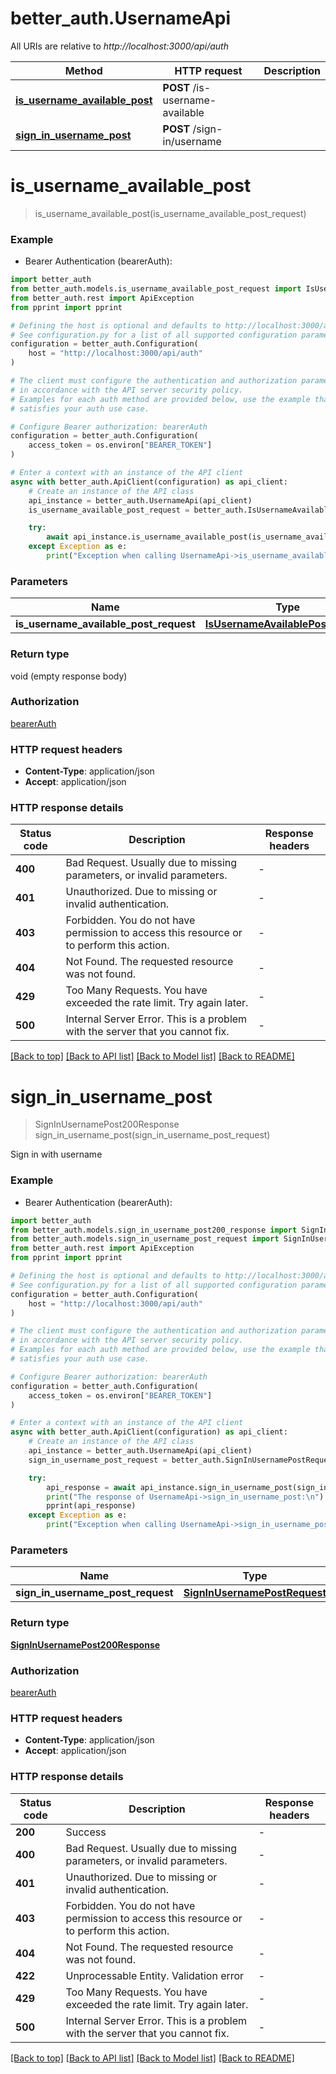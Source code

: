 # better_auth.UsernameApi

All URIs are relative to *http://localhost:3000/api/auth*

Method | HTTP request | Description
------------- | ------------- | -------------
[**is_username_available_post**](UsernameApi.md#is_username_available_post) | **POST** /is-username-available | 
[**sign_in_username_post**](UsernameApi.md#sign_in_username_post) | **POST** /sign-in/username | 


# **is_username_available_post**
> is_username_available_post(is_username_available_post_request)

### Example

* Bearer Authentication (bearerAuth):

```python
import better_auth
from better_auth.models.is_username_available_post_request import IsUsernameAvailablePostRequest
from better_auth.rest import ApiException
from pprint import pprint

# Defining the host is optional and defaults to http://localhost:3000/api/auth
# See configuration.py for a list of all supported configuration parameters.
configuration = better_auth.Configuration(
    host = "http://localhost:3000/api/auth"
)

# The client must configure the authentication and authorization parameters
# in accordance with the API server security policy.
# Examples for each auth method are provided below, use the example that
# satisfies your auth use case.

# Configure Bearer authorization: bearerAuth
configuration = better_auth.Configuration(
    access_token = os.environ["BEARER_TOKEN"]
)

# Enter a context with an instance of the API client
async with better_auth.ApiClient(configuration) as api_client:
    # Create an instance of the API class
    api_instance = better_auth.UsernameApi(api_client)
    is_username_available_post_request = better_auth.IsUsernameAvailablePostRequest() # IsUsernameAvailablePostRequest | 

    try:
        await api_instance.is_username_available_post(is_username_available_post_request)
    except Exception as e:
        print("Exception when calling UsernameApi->is_username_available_post: %s\n" % e)
```



### Parameters


Name | Type | Description  | Notes
------------- | ------------- | ------------- | -------------
 **is_username_available_post_request** | [**IsUsernameAvailablePostRequest**](IsUsernameAvailablePostRequest.md)|  | 

### Return type

void (empty response body)

### Authorization

[bearerAuth](../README.md#bearerAuth)

### HTTP request headers

 - **Content-Type**: application/json
 - **Accept**: application/json

### HTTP response details

| Status code | Description | Response headers |
|-------------|-------------|------------------|
**400** | Bad Request. Usually due to missing parameters, or invalid parameters. |  -  |
**401** | Unauthorized. Due to missing or invalid authentication. |  -  |
**403** | Forbidden. You do not have permission to access this resource or to perform this action. |  -  |
**404** | Not Found. The requested resource was not found. |  -  |
**429** | Too Many Requests. You have exceeded the rate limit. Try again later. |  -  |
**500** | Internal Server Error. This is a problem with the server that you cannot fix. |  -  |

[[Back to top]](#) [[Back to API list]](../README.md#documentation-for-api-endpoints) [[Back to Model list]](../README.md#documentation-for-models) [[Back to README]](../README.md)

# **sign_in_username_post**
> SignInUsernamePost200Response sign_in_username_post(sign_in_username_post_request)

Sign in with username

### Example

* Bearer Authentication (bearerAuth):

```python
import better_auth
from better_auth.models.sign_in_username_post200_response import SignInUsernamePost200Response
from better_auth.models.sign_in_username_post_request import SignInUsernamePostRequest
from better_auth.rest import ApiException
from pprint import pprint

# Defining the host is optional and defaults to http://localhost:3000/api/auth
# See configuration.py for a list of all supported configuration parameters.
configuration = better_auth.Configuration(
    host = "http://localhost:3000/api/auth"
)

# The client must configure the authentication and authorization parameters
# in accordance with the API server security policy.
# Examples for each auth method are provided below, use the example that
# satisfies your auth use case.

# Configure Bearer authorization: bearerAuth
configuration = better_auth.Configuration(
    access_token = os.environ["BEARER_TOKEN"]
)

# Enter a context with an instance of the API client
async with better_auth.ApiClient(configuration) as api_client:
    # Create an instance of the API class
    api_instance = better_auth.UsernameApi(api_client)
    sign_in_username_post_request = better_auth.SignInUsernamePostRequest() # SignInUsernamePostRequest | 

    try:
        api_response = await api_instance.sign_in_username_post(sign_in_username_post_request)
        print("The response of UsernameApi->sign_in_username_post:\n")
        pprint(api_response)
    except Exception as e:
        print("Exception when calling UsernameApi->sign_in_username_post: %s\n" % e)
```



### Parameters


Name | Type | Description  | Notes
------------- | ------------- | ------------- | -------------
 **sign_in_username_post_request** | [**SignInUsernamePostRequest**](SignInUsernamePostRequest.md)|  | 

### Return type

[**SignInUsernamePost200Response**](SignInUsernamePost200Response.md)

### Authorization

[bearerAuth](../README.md#bearerAuth)

### HTTP request headers

 - **Content-Type**: application/json
 - **Accept**: application/json

### HTTP response details

| Status code | Description | Response headers |
|-------------|-------------|------------------|
**200** | Success |  -  |
**400** | Bad Request. Usually due to missing parameters, or invalid parameters. |  -  |
**401** | Unauthorized. Due to missing or invalid authentication. |  -  |
**403** | Forbidden. You do not have permission to access this resource or to perform this action. |  -  |
**404** | Not Found. The requested resource was not found. |  -  |
**422** | Unprocessable Entity. Validation error |  -  |
**429** | Too Many Requests. You have exceeded the rate limit. Try again later. |  -  |
**500** | Internal Server Error. This is a problem with the server that you cannot fix. |  -  |

[[Back to top]](#) [[Back to API list]](../README.md#documentation-for-api-endpoints) [[Back to Model list]](../README.md#documentation-for-models) [[Back to README]](../README.md)

